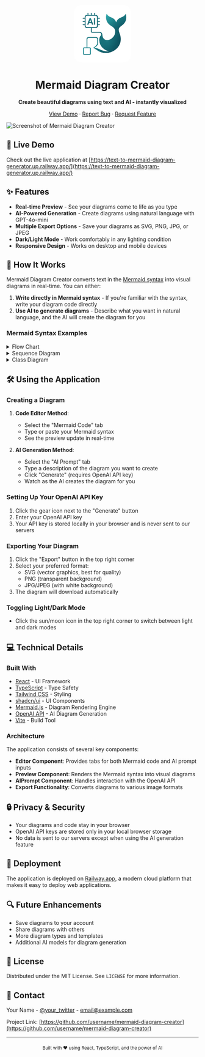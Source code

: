 
<div align="center">
  <img src="/public/lovable-uploads/9623232f-0e6e-4eee-98d7-5719878bf959.png" alt="Mermaid Diagram Creator Logo" width="150" height="150" style="border-radius: 20px"/>
  <h1>Mermaid Diagram Creator</h1>
  <p><strong>Create beautiful diagrams using text and AI - instantly visualized</strong></p>
  <p>
    <a href="https://text-to-mermaid-diagram-generator.up.railway.app/">View Demo</a>
    ·
    <a href="https://github.com/username/mermaid-diagram-creator/issues">Report Bug</a>
    ·
    <a href="https://github.com/username/mermaid-diagram-creator/issues">Request Feature</a>
  </p>
</div>

![Screenshot of Mermaid Diagram Creator](https://images.unsplash.com/photo-1488590528505-98d2b5aba04b?auto=format&fit=crop&w=1200&h=630&q=80)

## 🚀 Live Demo

Check out the live application at [https://text-to-mermaid-diagram-generator.up.railway.app/](https://text-to-mermaid-diagram-generator.up.railway.app/)

## ✨ Features

- **Real-time Preview** - See your diagrams come to life as you type
- **AI-Powered Generation** - Create diagrams using natural language with GPT-4o-mini
- **Multiple Export Options** - Save your diagrams as SVG, PNG, JPG, or JPEG
- **Dark/Light Mode** - Work comfortably in any lighting condition
- **Responsive Design** - Works on desktop and mobile devices

## 🧠 How It Works

Mermaid Diagram Creator converts text in the [Mermaid syntax](https://mermaid.js.org/intro/) into visual diagrams in real-time. You can either:

1. **Write directly in Mermaid syntax** - If you're familiar with the syntax, write your diagram code directly
2. **Use AI to generate diagrams** - Describe what you want in natural language, and the AI will create the diagram for you

### Mermaid Syntax Examples

<details>
<summary>Flow Chart</summary>

```mermaid
graph TD
    A[Start] --> B{Decision}
    B -->|Yes| C[Action]
    B -->|No| D[Alternative Action]
    C --> E[Result]
    D --> E
```
</details>

<details>
<summary>Sequence Diagram</summary>

```mermaid
sequenceDiagram
    participant User
    participant System
    participant Database
    
    User->>System: Request data
    System->>Database: Query data
    Database-->>System: Return results
    System-->>User: Display results
```
</details>

<details>
<summary>Class Diagram</summary>

```mermaid
classDiagram
    class Animal {
        +name: string
        +age: int
        +makeSound(): void
    }
    class Dog {
        +breed: string
        +fetch(): void
    }
    class Cat {
        +color: string
        +climb(): void
    }
    Animal <|-- Dog
    Animal <|-- Cat
```
</details>

## 🛠️ Using the Application

### Creating a Diagram

1. **Code Editor Method**:
   - Select the "Mermaid Code" tab
   - Type or paste your Mermaid syntax
   - See the preview update in real-time

2. **AI Generation Method**:
   - Select the "AI Prompt" tab
   - Type a description of the diagram you want to create
   - Click "Generate" (requires OpenAI API key)
   - Watch as the AI creates the diagram for you

### Setting Up Your OpenAI API Key

1. Click the gear icon next to the "Generate" button
2. Enter your OpenAI API key
3. Your API key is stored locally in your browser and is never sent to our servers

### Exporting Your Diagram

1. Click the "Export" button in the top right corner
2. Select your preferred format:
   - SVG (vector graphics, best for quality)
   - PNG (transparent background)
   - JPG/JPEG (with white background)
3. The diagram will download automatically

### Toggling Light/Dark Mode

- Click the sun/moon icon in the top right corner to switch between light and dark modes

## 💻 Technical Details

### Built With

- [React](https://reactjs.org/) - UI Framework
- [TypeScript](https://www.typescriptlang.org/) - Type Safety
- [Tailwind CSS](https://tailwindcss.com/) - Styling
- [shadcn/ui](https://ui.shadcn.com/) - UI Components
- [Mermaid.js](https://mermaid.js.org/) - Diagram Rendering Engine
- [OpenAI API](https://openai.com/api/) - AI Diagram Generation
- [Vite](https://vitejs.dev/) - Build Tool

### Architecture

The application consists of several key components:

- **Editor Component**: Provides tabs for both Mermaid code and AI prompt inputs
- **Preview Component**: Renders the Mermaid syntax into visual diagrams
- **AIPrompt Component**: Handles interaction with the OpenAI API
- **Export Functionality**: Converts diagrams to various image formats

## 🔒 Privacy & Security

- Your diagrams and code stay in your browser
- OpenAI API keys are stored only in your local browser storage
- No data is sent to our servers except when using the AI generation feature

## 🚀 Deployment

The application is deployed on [Railway.app](https://railway.app/), a modern cloud platform that makes it easy to deploy web applications.

## 🔍 Future Enhancements

- Save diagrams to your account
- Share diagrams with others
- More diagram types and templates
- Additional AI models for diagram generation

## 📝 License

Distributed under the MIT License. See `LICENSE` for more information.

## 📧 Contact

Your Name - [@your_twitter](https://twitter.com/your_twitter) - email@example.com

Project Link: [https://github.com/username/mermaid-diagram-creator](https://github.com/username/mermaid-diagram-creator)

---

<div align="center">
  <sub>Built with ❤️ using React, TypeScript, and the power of AI</sub>
</div>
